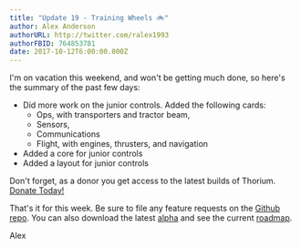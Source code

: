 ```yaml
---
title: "Update 19 - Training Wheels 🚲"
author: Alex Anderson
authorURL: http://twitter.com/ralex1993
authorFBID: 764853781
date: 2017-10-12T6:00:00.000Z
---
```


I'm on vacation this weekend, and won't be getting much done, so here's the summary of the past few days:

- Did more work on the junior controls. Added the following cards:
  - Ops, with transporters and tractor beam,
  - Sensors,
  - Communications
  - Flight, with engines, thrusters, and navigation
- Added a core for junior controls
- Added a layout for junior controls

Don't forget, as a donor you get access to the latest builds of Thorium. [Donate Today!](/en/donate)

That's it for this week. Be sure to file any feature requests on the [Github repo](https://github.com/Thorium-Sim/thorium/issues). You can also download the latest [alpha](https://github.com/Thorium-Sim/thorium/releases) and see the current [roadmap](https://github.com/Thorium-Sim/thorium/projects/2).

Alex
